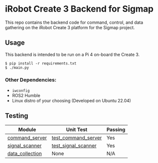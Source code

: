 # iRobot Create 3 Backend for Sigmap

This repo contains the backend code for command, control, and data gathering on the iRobot Create 3 platform for the Sigmap project.

## Usage

This backend is intended to be run on a Pi 4 on-board the Create 3.

```shell
$ pip install -r requirements.txt
$ ./main.py
```

### Other Dependencies:
- `iwconfig`
- ROS2 Humble
- Linux distro of your choosing (Developed on Ubuntu 22.04)

## Testing

| Module | Unit Test | Passing |
| --- | --- | --- |
| [command_server](https://github.com/SVC-Sigmap/irc3-system/blob/main/irc3_system/command_server.py) | [test_command_server](https://github.com/SVC-Sigmap/irc3-system/blob/main/tests/test_command_server.py) | Yes |
| [signal_scanner](https://github.com/SVC-Sigmap/irc3-system/blob/main/irc3_system/signal_scanner.py) | [test_signal_scanner](https://github.com/SVC-Sigmap/irc3-system/blob/main/tests/test_signal_scanner.py) | Yes
| [data_collection](https://github.com/SVC-Sigmap/irc3-system/blob/main/irc3_system/data_collection.py) | None | N/A |
